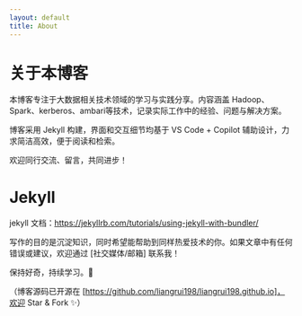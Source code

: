 ```yaml
---
layout: default
title: About
---
```


# 关于本博客

本博客专注于大数据相关技术领域的学习与实践分享。内容涵盖 Hadoop、Spark、kerberos、ambari等技术，记录实际工作中的经验、问题与解决方案。

博客采用 Jekyll 构建，界面和交互细节均基于 VS Code + Copilot 辅助设计，力求简洁高效，便于阅读和检索。

欢迎同行交流、留言，共同进步！

# Jekyll
jekyll 文档：https://jekyllrb.com/tutorials/using-jekyll-with-bundler/

写作的目的是沉淀知识，同时希望能帮助到同样热爱技术的你。如果文章中有任何错误或建议，欢迎通过 [社交媒体/邮箱] 联系我！

保持好奇，持续学习。🚀

（博客源码已开源在 [https://github.com/liangrui198/liangrui198.github.io]，欢迎 Star & Fork ✨）